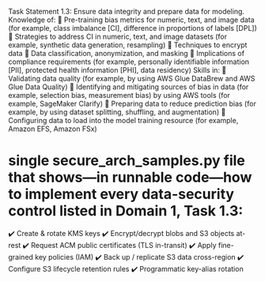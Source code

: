 Task Statement 1.3: Ensure data integrity and prepare data for modeling. Knowledge of:  Pre-training bias metrics for numeric, text, and image data (for example, class imbalance [CI], difference in proportions of labels [DPL])  Strategies to address CI in numeric, text, and image datasets (for example, synthetic data generation, resampling)  Techniques to encrypt data  Data classification, anonymization, and masking  Implications of compliance requirements (for example, personally identifiable information [PII], protected health information [PHI], data residency) 
Skills in:  Validating data quality (for example, by using AWS Glue DataBrew and AWS Glue Data Quality)  Identifying and mitigating sources of bias in data (for example, selection bias, measurement bias) by using AWS tools (for example, SageMaker Clarify)  Preparing data to reduce prediction bias (for example, by using dataset splitting, shuffling, and augmentation)  Configuring data to load into the model training resource (for example, Amazon EFS, Amazon FSx) 


 # single secure_arch_samples.py file that shows—in runnable code—how to implement every data-security control listed in Domain 1, Task 1.3:

✔️ Create & rotate KMS keys
✔️ Encrypt/decrypt blobs and S3 objects at-rest
✔️ Request ACM public certificates (TLS in-transit)
✔️ Apply fine-grained key policies (IAM)
✔️ Back up / replicate S3 data cross-region
✔️ Configure S3 lifecycle retention rules
✔️ Programmatic key-alias rotation
